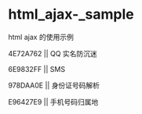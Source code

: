 # html_ajax-_sample
 html ajax 的使用示例

4E72A762 || QQ 实名防沉迷

6E9832FF || SMS

978DAA0E || 身份证号码解析

E96427E9 || 手机号码归属地
